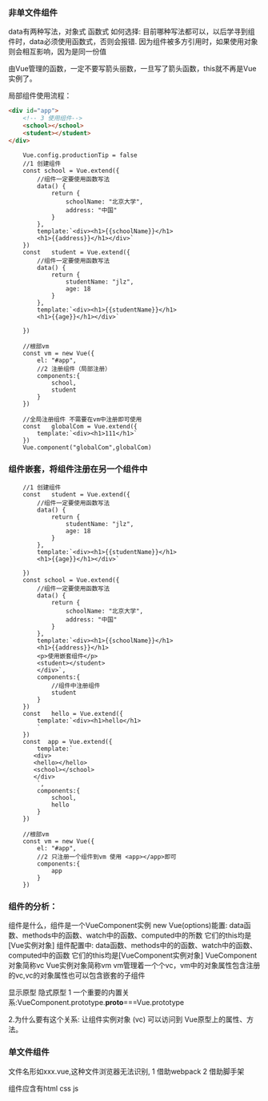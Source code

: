 ### 非单文件组件
data有两种写法，对象式  函数式
如何选择: 目前哪种写法都可以，以后学寻到组件时，data必须使用函数式，否则会报错.
因为组件被多方引用时，如果使用对象则会相互影响，因为是同一份值

由Vue管理的函数，一定不要写箭头丽数，一旦写了箭头函数，this就不再是Vue实例了。

局部组件使用流程：
```html
<div id="app">
    <!-- 3 使用组件-->
    <school></school>
    <student></student>
</div>
```
```vuejs
    Vue.config.productionTip = false
    //1 创建组件
    const school = Vue.extend({
        //组件一定要使用函数写法
        data() {
            return {
                schoolName: "北京大学",
                address: "中国"
            }
        },
        template:`<div><h1>{{schoolName}}</h1>
        <h1>{{address}}</h1></div>`
    })
    const   student = Vue.extend({
        //组件一定要使用函数写法
        data() {
            return {
                studentName: "jlz",
                age: 18
            }
        },
        template:`<div><h1>{{studentName}}</h1>
        <h1>{{age}}</h1></div>`

    })

    //根部vm
    const vm = new Vue({
        el: "#app",
        //2 注册组件（局部注册）
        components:{
            school,
            student
        }
    })

    //全局注册组件 不需要在vm中注册即可使用
    const   globalCom = Vue.extend({
        template:`<div><h1>111</h1>`
    })
    Vue.component("globalCom",globalCom)
```

### 组件嵌套，将组件注册在另一个组件中

```vuejs
    //1 创建组件
    const   student = Vue.extend({
        //组件一定要使用函数写法
        data() {
            return {
                studentName: "jlz",
                age: 18
            }
        },
        template:`<div><h1>{{studentName}}</h1>
        <h1>{{age}}</h1></div>`

    })
    const school = Vue.extend({
        //组件一定要使用函数写法
        data() {
            return {
                schoolName: "北京大学",
                address: "中国"
            }
        },
        template:`<div><h1>{{schoolName}}</h1>
        <h1>{{address}}</h1>
        <p>使用嵌套组件</p>
        <student></student>
        </div>`,
        components:{
            //组件中注册组件
            student
        }
    })
    const   hello = Vue.extend({
        template:`<div><h1>hello</h1>
        `
    })
    const  app = Vue.extend({
        template:`
       <div>
       <hello></hello>
       <school></school>
       </div>
        `,
        components:{
            school,
            hello
        }
    })

    //根部vm
    const vm = new Vue({
        el: "#app",
        //2 只注册一个组件到vm 使用 <app></app>即可
        components:{
            app
        }
    })
```



### 组件的分析：
组件是什么，组件是一个VueComponent实例
new Vue(options)能置:
data函数、methods中的函数、watch中的函数、computed中的所数 它们的this均是[Vue实例对象]
组件配置中:
data函数、methods中的的函数、watch中的函数、computed中的函数 它们的this均是[VueComponent实例对象]
VueComponent对象简称vc  Vue实例对象简称vm
vm管理着一个个vc，vm中的对象属性包含注册的vc,vc的对象属性也可以包含嵌套的子组件

显示原型 隐式原型
1 一个重要的内置关系:VueComponent.prototype.__proto__===Vue.prototype

2.为什么要有这个关系: 让组件实例对象 (vc) 可以访问到 Vue原型上的属性、方法。

### 单文件组件

文件名形如xxx.vue,这种文件浏览器无法识别, 1 借助webpack 2 借助脚手架

组件应含有html css js
